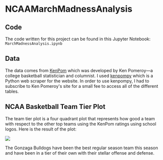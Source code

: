 # NCAAMarchMadnessAnalysis

## Code
The code written for this project can be found in this Jupyter Notebook:
```MarchMadnessAnalysis.ipynb```

## Data
The data comes from [KenPom](https://kenpom.com/) which was developed by Ken Pomeroy—a college basketball statistician and columnist. I used [kenpompy](https://github.com/j-andrews7/kenpompy) which is a Python web scraper for the website. In order to use kenpompy, I had to subscribe to Ken Pomeroy's site for a small fee to access all of the different tables.

## NCAA Basketball Team Tier Plot
The team tier plot is a four quadrant plot that represents how good a team with respect to the other top teams using the KenPom ratings using school logos. Here is the result of the plot:

![](team_tier.PNG)

The Gonzaga Bulldogs have been the best regular season team this season and have been in a tier of their own with their stellar offense and defense.

